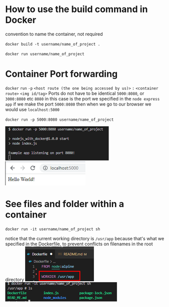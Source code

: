 # How to use the build command in Docker

convention to name the container, not required

`docker build -t username/name_of_project .`

`docker run username/name_of_project`

# Container Port forwarding

`docker` `run` `-p` `<host route (the one being accessed by us)>` `:` `<container route>` `<img id/tag>`
Ports do not have to be identical `5000:8080`, or `3000:8080` etc 
`8080` in this case is the port we specified in the `node express app`
if we make the port `5000:8080` then when we go to our browser we would use `localhost:5000`

`docker run -p 5000:8080 username/name_of_project`

<img src="/gitImages/Screenshot_2.png">
<img src="/gitImages/Screenshot_1.png">

# See files and folder within a container

`docker run -it username/name_of_project sh`

notice that the current working directory is `/usr/app` because that's what we specified in the Dockerfile, to prevent conflicts on filenames in the root directory
<img src="/gitImages/Screenshot_4.png">
<img src="/gitImages/Screenshot_3.png">